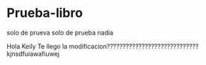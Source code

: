 # Prueba-libro
solo de prueva
solo de prueba nadia 


Hola Keily Te llego la modificacion?????????????????????????????
kjnsdfuiawafiuwej
